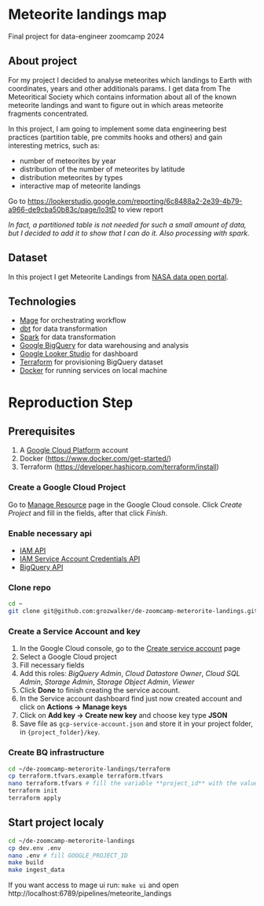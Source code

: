 # Meteorite landings map
Final project for data-engineer zoomcamp 2024

## About project

For my project I decided to analyse meteorites which landings to Earth with coordinates, years and other additionals params. I get data from The Meteoritical Society which contains information about all of the known meteorite landings and want to figure out in which areas meteorite fragments concentrated.

In this project, I am going to implement some data engineering best practices (partition table, pre commits hooks and others) and gain interesting metrics, such as:

* number of meteorites by year
* distribution of the number of meteorites by latitude
* distribution meteorites by types
* interactive map of meteorite landings

Go to https://lookerstudio.google.com/reporting/6c8488a2-2e39-4b79-a966-de9cba50b83c/page/lo3tD to view report

_In fact, a partitioned table is not needed for such a small amount of data, but I decided to add it to show that I can do it. Also processing with spark._

## Dataset

In this project I get Meteorite Landings from [NASA data open portal](https://data.nasa.gov/Space-Science/Meteorite-Landings/gh4g-9sfh/about_data).

## Technologies

* [Mage](https://www.mage.ai/) for orchestrating workflow
* [dbt](https://www.getdbt.com/) for data transformation
* [Spark](https://spark.apache.org/) for data transformation
* [Google BigQuery](https://cloud.google.com/bigquery) for data warehousing and analysis
* [Google Looker Studio](https://lookerstudio.google.com) for dashboard
* [Terraform](https://www.terraform.io/) for provisioning BigQuery dataset
* [Docker](https://www.docker.com/) for running services on local machine


# Reproduction Step

## Prerequisites

1. A [Google Cloud Platform](https://cloud.google.com/) account
1. Docker (https://www.docker.com/get-started/)
1. Terraform (https://developer.hashicorp.com/terraform/install)

### Create a Google Cloud Project

Go to [Manage Resource](https://console.cloud.google.com/cloud-resource-manager) page in the Google Cloud console. Click _Create Project_ and fill in the fields, after that click _Finish_.

### Enable necessary api

* [IAM API](https://console.cloud.google.com/flows/enableapi?apiid=iam.googleapis.com)
* [IAM Service Account Credentials API](https://console.cloud.google.com/apis/library/iamcredentials.googleapis.com)
* [BigQuery API](https://console.cloud.google.com/marketplace/product/google/bigquery.googleapis.com)

### Clone repo

``` bash
cd ~
git clone git@github.com:grozwalker/de-zoomcamp-meterorite-landings.git
```

### Create a Service Account and key

1. In the Google Cloud console, go to the [Create service account](https://console.cloud.google.com/projectselector/iam-admin/serviceaccounts/create) page
1. Select a Google Cloud project
1. Fill necessary fields
1. Add this roles: _BigQuery Admin_, _Cloud Datastore Owner_, _Cloud SQL Admin_, _Storage Admin_, _Storage Object Admin_, _Viewer_
1. Click **Done** to finish creating the service account.
1. In the Service account dashboard find just now created account and click on **Actions -> Manage keys**
1. Click on **Add key -> Create new key** and choose key type **JSON**
1. Save file as `gcp-service-account.json` and store it in your project folder, in `{project_folder}/key`.

### Create BQ infrastructure

```bash
cd ~/de-zoomcamp-meterorite-landings/terraform
cp terraform.tfvars.example terraform.tfvars
nano terraform.tfvars # fill the variable **project_id** with the value of the project ID that you created above
terraform init
terraform apply
```


## Start project localy

```bash
cd ~/de-zoomcamp-meterorite-landings
cp dev.env .env
nano .env # fill GOOGLE_PROJECT_ID
make build
make ingest_data
```

If you want access to mage ui run: `make ui` and open http://localhost:6789/pipelines/meteorite_landings
